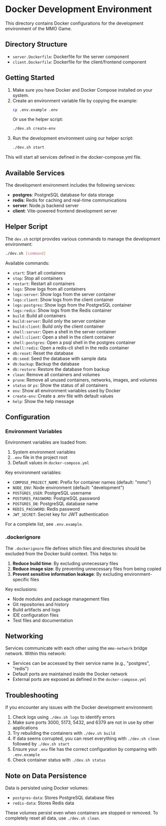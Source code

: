 # Docker Development Environment

This directory contains Docker configurations for the development environment of the MMO Game.

## Directory Structure

- `server.Dockerfile`: Dockerfile for the server component
- `client.Dockerfile`: Dockerfile for the client/frontend component

## Getting Started

1. Make sure you have Docker and Docker Compose installed on your system.
2. Create an environment variable file by copying the example:
   ```bash
   cp .env.example .env
   ```
   Or use the helper script:
   ```bash
   ./dev.sh create-env
   ```
3. Run the development environment using our helper script:
   ```bash
   ./dev.sh start
   ```

This will start all services defined in the docker-compose.yml file.

## Available Services

The development environment includes the following services:

- **postgres**: PostgreSQL database for data storage
- **redis**: Redis for caching and real-time communications
- **server**: Node.js backend server
- **client**: Vite-powered frontend development server

## Helper Script

The `dev.sh` script provides various commands to manage the development environment:

```bash
./dev.sh [command]
```

Available commands:

- `start`: Start all containers
- `stop`: Stop all containers
- `restart`: Restart all containers
- `logs`: Show logs from all containers
- `logs:server`: Show logs from the server container
- `logs:client`: Show logs from the client container
- `logs:postgres`: Show logs from the PostgreSQL container
- `logs:redis`: Show logs from the Redis container
- `build`: Build all containers
- `build:server`: Build only the server container
- `build:client`: Build only the client container
- `shell:server`: Open a shell in the server container
- `shell:client`: Open a shell in the client container
- `shell:postgres`: Open a psql shell in the postgres container
- `shell:redis`: Open a redis-cli shell in the redis container
- `db:reset`: Reset the database
- `db:seed`: Seed the database with sample data
- `db:backup`: Backup the database
- `db:restore`: Restore the database from backup
- `clean`: Remove all containers and volumes
- `prune`: Remove all unused containers, networks, images, and volumes
- `status` or `ps`: Show the status of all containers
- `env`: Show all environment variables used by Docker
- `create-env`: Create a .env file with default values
- `help`: Show the help message

## Configuration

### Environment Variables

Environment variables are loaded from:

1. System environment variables
2. `.env` file in the project root
3. Default values in `docker-compose.yml`

Key environment variables:

- `COMPOSE_PROJECT_NAME`: Prefix for container names (default: "mmo")
- `NODE_ENV`: Node environment (default: "development")
- `POSTGRES_USER`: PostgreSQL username
- `POSTGRES_PASSWORD`: PostgreSQL password
- `POSTGRES_DB`: PostgreSQL database name
- `REDIS_PASSWORD`: Redis password
- `JWT_SECRET`: Secret key for JWT authentication

For a complete list, see `.env.example`.

### .dockerignore

The `.dockerignore` file defines which files and directories should be excluded from the Docker build context. This helps to:

1. **Reduce build time**: By excluding unnecessary files
2. **Reduce image size**: By preventing unnecessary files from being copied
3. **Prevent sensitive information leakage**: By excluding environment-specific files

Key exclusions:

- Node modules and package management files
- Git repositories and history
- Build artifacts and logs
- IDE configuration files
- Test files and documentation

## Networking

Services communicate with each other using the `mmo-network` bridge network. Within this network:

- Services can be accessed by their service name (e.g., "postgres", "redis")
- Default ports are maintained inside the Docker network
- External ports are exposed as defined in the `docker-compose.yml`

## Troubleshooting

If you encounter any issues with the Docker development environment:

1. Check logs using `./dev.sh logs` to identify errors
2. Make sure ports 3000, 5173, 5432, and 6379 are not in use by other applications
3. Try rebuilding the containers with `./dev.sh build`
4. If data seems corrupted, you can reset everything with `./dev.sh clean` followed by `./dev.sh start`
5. Ensure your `.env` file has the correct configuration by comparing with `.env.example`
6. Check container status with `./dev.sh status`

## Note on Data Persistence

Data is persisted using Docker volumes:

- `postgres-data`: Stores PostgreSQL database files
- `redis-data`: Stores Redis data

These volumes persist even when containers are stopped or removed. To completely reset all data, use `./dev.sh clean`. 